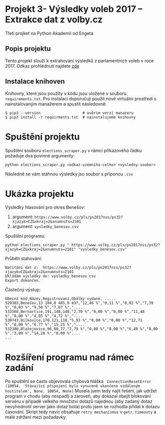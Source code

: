 # Projekt 3-  Výsledky voleb 2017 – Extrakce dat z volby.cz
Třetí projket na Python Akademii od Engeta
## Popis projektu
Tento projekt slouží k extrahování výsledků z parlamentních voleb v roce 2017. Odkaz prohlédnutí najdete [zde](https://www.volby.cz/pls/ps2017nss/ps3?xjazyk=CZ)
## Instalace knihoven
Knihovny, které jsou použity v kódu jsou uložené v souboru ```requirements.txt```. Pro instalaci doporučuji použít nové virtuální prostředí s nainstalovaným manažerem a spustit následovně:
```
$ pip3 --version                   # ověrim verzi manazeru
$ pip3 install -r requirments.txt  # nainstalujeme knihovny
```
# Spuštění projektu
Spuštění souboru ```elections_scraper.py``` v rámci příkazového řádku požaduje dva povinné argumenty:
```
python elections_scraper.py <odkaz-uzemniho-celku> <vysledny-soubor>
```
Následně se vám stáhnou výsledky jso soubor s příponou ```.csv```
# Ukázka projektu
Výsledky hlasování pro okres Benešov:
1. argument: ```https://www.volby.cz/pls/ps2017nss/ps32?xjazyk=CZ&xkraj=2&xnumnuts=2101```
2. argument: ```vysledky_benesov.csv```

Spuštění programu:
```
python elections_scraper.py " https://www.volby.cz/pls/ps2017nss/ps32?xjazyk=CZ&xkraj=2&xnumnuts=2101" "vysledky_benesov.csv"
```
Průběh stahování:
```
Načítání dat z:  https://www.volby.cz/pls/ps2017nss/ps32?xjazyk=CZ&xkraj=2&xnumnuts=2101
Ukládám výsledky do: vysledky_benesov.csv
Export dokončen.
```
Částečný výstup:
```
Obecní kód,Název,Registrovaní,Obálky vydané, .....
529303,Benešov,13 104,8 485,8 437,"12,46 %","0,11 %","0,02 %","7,39 %","0,03 %","9,50 %","7,07 %","....
532568,Bernartice,191,148,148,"2,70 %","0,00 %","0,00 %","11,48 %","0,00 %","4,05 %","4,72 %","....
530743,Bílkovice,170,121,118,"5,93 %","0,00 %","0,00 %","12,71 %","0,00 %","6,77 %","15,25 %","....
532380,Blažejovice,96,80,77,"7,79 %","0,00 %","0,00 %","6,49 %","0,00 %","3,89 %","14,28 %","0,00 %"....
...
```
# Rozšíření programu nad rámec zadání
Po spuštění se často objevovala chybová hláška ``` ConnectionResetError (10054, 'Stávající připojení bylo vynuceně ukončeno vzdáleným hostitelem', None, 10054, None)```
Musela jsem tedy najít řešení, jak udržet program v chodu (aby nespadl) a zároveň, aby dokázal obejít blokování serveru v případě velkého množství dotazů najednou (aby zadaný dotaz nevyhodnotil server jako dotaz bota) proto jsem se rozhodla přidat k dotazu časování. Skript tedy navíc obsahuje ```retry mechanismus``` v ```getr```, ```timeouty``` a malé zdržení mezi požadavky.

